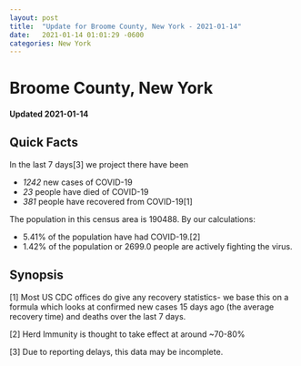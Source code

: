 ```yaml
---
layout: post
title:  "Update for Broome County, New York - 2021-01-14"
date:   2021-01-14 01:01:29 -0600
categories: New York
---
```


# Broome County, New York
#### Updated 2021-01-14

## Quick Facts

In the last 7 days[3] we project there have been
- *1242* new cases of COVID-19
- *23* people have died of COVID-19
- *381* people have recovered from COVID-19[1]

The population in this census area is 190488. By our calculations:
- 5.41% of the population have had COVID-19.[2]
- 1.42% of the population or 2699.0 people are actively fighting the virus.

## Synopsis




[1] Most US CDC offices do give any recovery statistics- we base this on a formula which looks at confirmed new cases
15 days ago (the average recovery time) and deaths over the last 7 days.

[2] Herd Immunity is thought to take effect at around ~70-80%

[3] Due to reporting delays, this data may be incomplete.
 
    